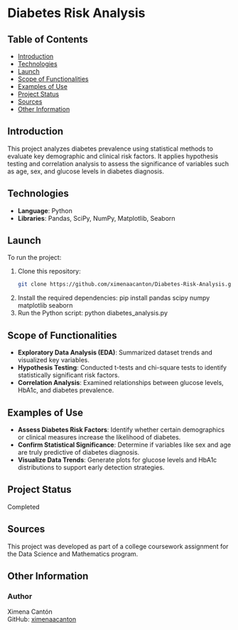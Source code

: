 # Diabetes Risk Analysis

## Table of Contents
- [Introduction](#introduction)
- [Technologies](#technologies)
- [Launch](#launch)
- [Scope of Functionalities](#scope-of-functionalities)
- [Examples of Use](#examples-of-use)
- [Project Status](#project-status)
- [Sources](#sources)
- [Other Information](#other-information)

## Introduction
This project analyzes diabetes prevalence using statistical methods to evaluate key demographic and clinical risk factors. It applies hypothesis testing and correlation analysis to assess the significance of variables such as age, sex, and glucose levels in diabetes diagnosis.

## Technologies
- **Language**: Python  
- **Libraries**: Pandas, SciPy, NumPy, Matplotlib, Seaborn  

## Launch
To run the project:
1. Clone this repository:  
   ```bash
   git clone https://github.com/ximenaacanton/Diabetes-Risk-Analysis.git
2.	Install the required dependencies:
   pip install pandas scipy numpy matplotlib seaborn
3.	Run the Python script:
   python diabetes_analysis.py

## Scope of Functionalities
- **Exploratory Data Analysis (EDA)**: Summarized dataset trends and visualized key variables.  
- **Hypothesis Testing**: Conducted t-tests and chi-square tests to identify statistically significant risk factors.  
- **Correlation Analysis**: Examined relationships between glucose levels, HbA1c, and diabetes prevalence.  

## Examples of Use
- **Assess Diabetes Risk Factors**: Identify whether certain demographics or clinical measures increase the likelihood of diabetes.  
- **Confirm Statistical Significance**: Determine if variables like sex and age are truly predictive of diabetes diagnosis.  
- **Visualize Data Trends**: Generate plots for glucose levels and HbA1c distributions to support early detection strategies.  

## Project Status
Completed  

## Sources
This project was developed as part of a college coursework assignment for the Data Science and Mathematics program.  

## Other Information
### Author
Ximena Cantón  
GitHub: [ximenaacanton](https://github.com/ximenaacanton)  

  	
